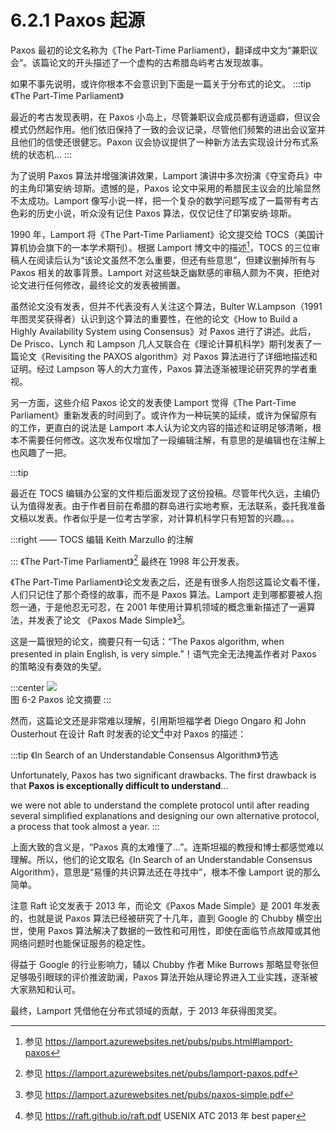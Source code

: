 # 6.2.1 Paxos 起源

Paxos 最初的论文名称为《The Part-Time Parliament》，翻译成中文为“兼职议会”。该篇论文的开头描述了一个虚构的古希腊岛屿考古发现故事。

如果不事先说明，或许你根本不会意识到下面是一篇关于分布式的论文。
:::tip 《The Part-Time Parliament》

最近的考古发现表明，在 Paxos 小岛上，尽管兼职议会成员都有逍遥癖，但议会模式仍然起作用。他们依旧保持了一致的会议记录，尽管他们频繁的进出会议室并且他们的信使还很健忘。Paxon 议会协议提供了一种新方法去实现设计分布式系统的状态机...
:::

为了说明 Paxos 算法并增强演讲效果，Lamport 演讲中多次扮演《夺宝奇兵》中的主角印第安纳·琼斯。遗憾的是，Paxos 论文中采用的希腊民主议会的比喻显然不太成功。Lamport 像写小说一样，把一个复杂的数学问题写成了一篇带有考古色彩的历史小说，听众没有记住 Paxos 算法，仅仅记住了印第安纳·琼斯。

1990 年，Lamport 将《The Part-Time Parliament》论文提交给 TOCS（美国计算机协会旗下的一本学术期刊）。根据 Lamport 博文中的描述[^1]，TOCS 的三位审稿人在阅读后认为“该论文虽然不怎么重要，但还有些意思”，但建议删掉所有与 Paxos 相关的故事背景。Lamport 对这些缺乏幽默感的审稿人颇为不爽，拒绝对论文进行任何修改，最终论文的发表被搁置。

虽然论文没有发表，但并不代表没有人关注这个算法，Bulter W.Lampson（1991 年图灵奖获得者）认识到这个算法的重要性，在他的论文《How to Build a Highly Availability System using Consensus》对 Paxos 进行了讲述。此后，De Prisco、Lynch 和 Lampson 几人又联合在《理论计算机科学》期刊发表了一篇论文《Revisiting the PAXOS algorithm》对 Paxos 算法进行了详细地描述和证明。经过 Lampson 等人的大力宣传，Paxos 算法逐渐被理论研究界的学者重视。

另一方面，这些介绍 Paxos 论文的发表使 Lamport 觉得《The Part-Time Parliament》重新发表的时间到了。或许作为一种玩笑的延续，或许为保留原有的工作，更直白的说法是 Lamport 本人认为论文内容的描述和证明足够清晰，根本不需要任何修改。这次发布仅增加了一段编辑注解，有意思的是编辑也在注解上也风趣了一把。

:::tip <span></span>

最近在 TOCS 编辑办公室的文件柜后面发现了这份投稿。尽管年代久远，主编仍认为值得发表。由于作者目前在希腊的群岛进行实地考察，无法联系，委托我准备文稿以发表。作者似乎是一位考古学家，对计算机科学只有短暂的兴趣。。。

:::right 
—— TOCS 编辑 Keith Marzullo 的注解

:::
《The Part-Time Parliament》[^2] 最终在 1998 年公开发表。

《The Part-Time Parliament》论文发表之后，还是有很多人抱怨这篇论文看不懂，人们只记住了那个奇怪的故事，而不是 Paxos 算法。Lamport 走到哪都要被人抱怨一通，于是他忍无可忍，在 2001 年使用计算机领域的概念重新描述了一遍算法，并发表了论文 《Paxos Made Simple》[^3]。

这是一篇很短的论文，摘要只有一句话：“The Paxos algorithm, when presented in plain English, is very simple.”！语气完全无法掩盖作者对 Paxos 的策略没有奏效的失望。

:::center
  ![](../assets/paxos.png) <br/>
  图 6-2 Paxos 论文摘要
:::

然而，这篇论文还是非常难以理解，引用斯坦福学者 Diego Ongaro 和 John Ousterhout 在设计 Raft 时发表的论文[^4]中对 Paxos 的描述：

:::tip 《In Search of an Understandable Consensus Algorithm》节选

Unfortunately, Paxos has two significant drawbacks. The first drawback is that **Paxos is exceptionally difficult to understand**...

we were not able to understand the complete protocol until after reading several simplified explanations and designing our own alternative protocol, a process that took almost a year.
:::

上面大致的含义是，“Paxos 真的太难懂了...”。连斯坦福的教授和博士都感觉难以理解。所以，他们的论文取名《In Search of an Understandable Consensus Algorithm》，意思是“易懂的共识算法还在寻找中”，根本不像 Lamport 说的那么简单。

注意 Raft 论文发表于 2013 年，而论文《Paxos Made Simple》是 2001 年发表的，也就是说 Paxos 算法已经被研究了十几年，直到 Google 的 Chubby 横空出世，使用 Paxos 算法解决了数据的一致性和可用性，即使在面临节点故障或其他网络问题时也能保证服务的稳定性。

得益于 Google 的行业影响力，辅以 Chubby 作者 Mike Burrows 那略显夸张但足够吸引眼球的评价推波助澜，Paxos 算法开始从理论界进入工业实践，逐渐被大家熟知和认可。

最终，Lamport 凭借他在分布式领域的贡献，于 2013 年获得图灵奖。

[^1]: 参见 https://lamport.azurewebsites.net/pubs/pubs.html#lamport-paxos
[^2]: 参见 https://lamport.azurewebsites.net/pubs/lamport-paxos.pdf
[^3]: 参见 https://lamport.azurewebsites.net/pubs/paxos-simple.pdf
[^4]: 参见 https://raft.github.io/raft.pdf USENIX ATC 2013 年 best paper
